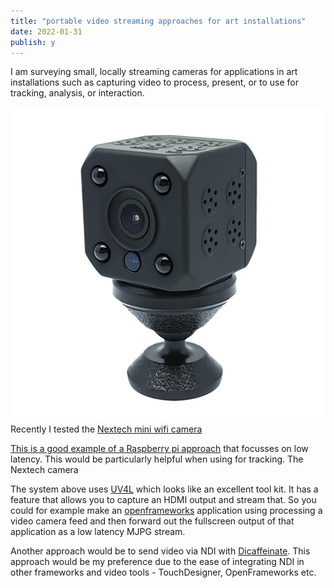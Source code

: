 ```yaml
---
title: "portable video streaming approaches for art installations"
date: 2022-01-31
publish: y
---
```


I am surveying small, locally streaming cameras for applications in art installations such as capturing video to process, present, or to use for tracking, analysis, or interaction.

![](../files/nextech.png)
Recently I tested the [Nextech mini wifi camera](NEXTECH%20QC3868.md)


[This is a good example of a Raspberry pi approach](https://www.reddit.com/r/raspberry_pi/comments/ppu00m/prototype_low_latency_wireless_streaming_camera/) that focusses on low latency.  This would be particularly helpful when using for tracking. The Nextech camera

The system above uses [UV4L](https://www.linux-projects.org/uv4l/) which looks like an excellent tool kit.  It has a feature that allows you to capture an HDMI output and stream that.  So you could for example make an [openframeworks](http://openframeworks.cc) application using processing a video camera feed and then forward out the fullscreen output of that application as a low latency MJPG stream.

Another approach would be to send video via NDI with [Dicaffeinate](https://dicaffeine.com/). This approach would be my preference due to the ease of integrating NDI in other frameworks and video tools - TouchDesigner, OpenFrameworks etc.  